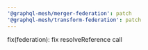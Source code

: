 ```yaml
---
'@graphql-mesh/merger-federation': patch
'@graphql-mesh/transform-federation': patch
---
```


fix(federation): fix resolveReference call
